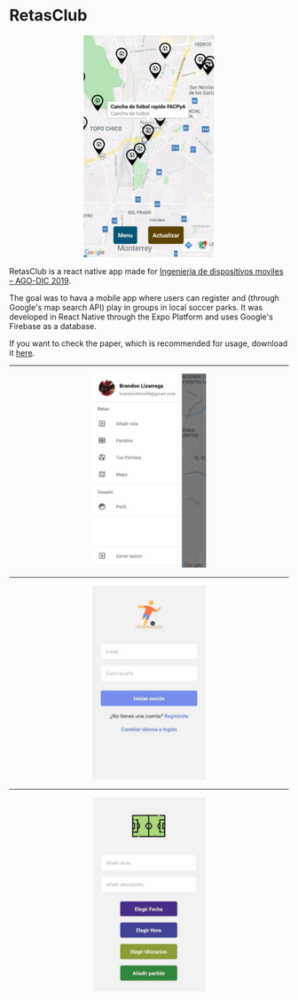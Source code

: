 # RetasClub

<p align="center"><img src="retasclub 1.PNG" height="400"/></p>

RetasClub is a react native app made for [Ingenieria de dispositivos moviles – AGO-DIC 2019](https://www.fime.uanl.mx/wp-content/uploads/2020/10/Ingenieria-de-dispositivos-moviles-FIME.pdf). 

The goal was to hava a mobile app where users can register and (through Google's map search API) play in groups in local soccer parks. It was developed in React Native through the Expo Platform and uses Google's Firebase as a database.


If you want to check the paper, which is  recommended for usage, download it [here](https://github.com/BrandonZoft/RetasClub/raw/main/Paper.pdf).

---

<p align="center"><img src="retasclub 2.PNG" height="350"/></p>

---
  
<p align="center"><img src="retasclub 3.PNG" height="350"/></p>

---
  
<p align="center"><img src="retasclub 4.PNG" height="350"/></p>

